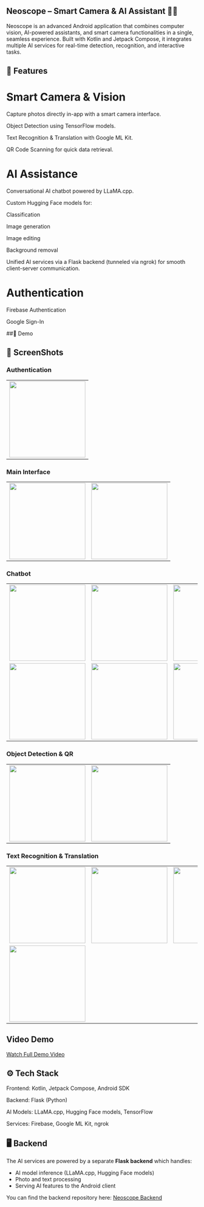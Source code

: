 ## Neoscope – Smart Camera & AI Assistant 📸🤖

Neoscope is an advanced Android application that combines computer vision, AI-powered assistants, and smart camera functionalities in a single, seamless experience. Built with Kotlin and Jetpack Compose, it integrates multiple AI services for real-time detection, recognition, and interactive tasks.

## 🎯 Features
# Smart Camera & Vision

Capture photos directly in-app with a smart camera interface.

Object Detection using TensorFlow models.

Text Recognition & Translation with Google ML Kit.

QR Code Scanning for quick data retrieval.

# AI Assistance

Conversational AI chatbot powered by LLaMA.cpp.

Custom Hugging Face models for:

Classification

Image generation

Image editing

Background removal

Unified AI services via a Flask backend (tunneled via ngrok) for smooth client-server communication.

# Authentication

Firebase Authentication

Google Sign-In

##🎥 Demo

## 📸 ScreenShots

### Authentication
<table>
  <tr>
    <td><img src="ScreenShots/Authentication.jpg" width="200"></td>
  </tr>
</table>


### Main Interface
<table>
  <tr>
    <td><img src="ScreenShots/MainScreen.jpg" width="200"></td>
    <td><img src="ScreenShots/VoiceInput.jpg" width="200"></td>
  </tr>
</table>


### Chatbot
<table>
  <tr>
    <td><img src="ScreenShots/Chatbot1.jpg" width="200"></td>
    <td><img src="ScreenShots/Chatbot2.jpg" width="200"></td>
    <td><img src="ScreenShots/Chatbot3.jpg" width="200"></td>
  </tr>
  <tr>
    <td><img src="ScreenShots/Chatbot4.jpg" width="200"></td>
    <td><img src="ScreenShots/Chatbot5.jpg" width="200"></td>
    <td><img src="ScreenShots/Chatbot6.jpg" width="200"></td>
  </tr>
</table>


### Object Detection & QR
<table>
  <tr>
    <td><img src="ScreenShots/ObjectDetection.jpg" width="200"></td>
    <td><img src="ScreenShots/QRCodeScanner.jpg" width="200"></td>
  </tr>
</table>


### Text Recognition & Translation
<table>
  <tr>
    <td><img src="ScreenShots/TextRecognition1.jpg" width="200"></td>
    <td><img src="ScreenShots/Text Recognition2.jpg" width="200"></td>
    <td><img src="ScreenShots/TranslationScreen1.jpg" width="200"></td>
  </tr>
  <tr>
    <td><img src="ScreenShots/TranslationScreen2.jpg" width="200"></td>
  </tr>
</table>




## Video Demo

[Watch Full Demo Video](https://github.com/Vishwash123/NeoScope-SmartCameraApp/releases/download/v1.0/neoscope-demo.mp4)


## ⚙️ Tech Stack

Frontend: Kotlin, Jetpack Compose, Android SDK

Backend: Flask (Python)

AI Models: LLaMA.cpp, Hugging Face models, TensorFlow

Services: Firebase, Google ML Kit, ngrok


## 🖥️ Backend

The AI services are powered by a separate **Flask backend** which handles:

- AI model inference (LLaMA.cpp, Hugging Face models)
- Photo and text processing
- Serving AI features to the Android client

You can find the backend repository here: [Neoscope Backend](https://github.com/Vishwash123/NeoScopeChatbotBackend.git)


